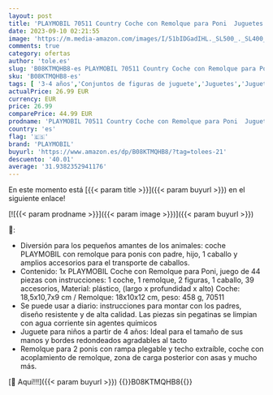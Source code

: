 ```yaml
---
layout: post
title: 'PLAYMOBIL 70511 Country Coche con Remolque para Poni  Juguetes para niños a Partir de 4 años  Multicolor'
date: 2023-09-10 02:21:55
image: 'https://m.media-amazon.com/images/I/51bIDGadIHL._SL500_._SL400_.jpg'
comments: true
category: ofertas
author: 'tole.es'
slug: 'B08KTMQHB8-es PLAYMOBIL 70511 Country Coche con Remolque para Poni...'
sku: 'B08KTMQHB8-es'
tags: [ '3-4 años','Conjuntos de figuras de juguete','Juguetes','Juguetes y juegos','Los favoritos de nuestros clientes: Juguetes y juegos','Muñecos y figuras','Selección de 4 a 7 años','Self Service','Special Features Stores','partition_000','partition_022','partition_033','playmobil','🇪🇸', ]
actualPrice: 26.99 EUR
currency: EUR
price: 26.99
comparePrice: 44.99 EUR
prodname: 'PLAYMOBIL 70511 Country Coche con Remolque para Poni  Juguetes para niños a Partir de 4 años  Multicolor'
country: 'es'
flag: '🇪🇸'
brand: 'PLAYMOBIL'
buyurl: 'https://www.amazon.es/dp/B08KTMQHB8/?tag=tolees-21'
descuento: '40.01'
average: '31.9382352941176'
---
```


En este momento está [{{< param title >}}]({{< param buyurl >}}) en el siguiente enlace!

[![{{< param prodname >}}]({{< param image >}})]({{< param buyurl >}})

🔎:

- Diversión para los pequeños amantes de los animales: coche PLAYMOBIL con remolque para ponis con padre, hijo, 1 caballo y amplios accesorios para el transporte de caballos.
- Contenido: 1x PLAYMOBIL Coche con Remolque para Poni, juego de 44 piezas con instrucciones: 1 coche, 1 remolque, 2 figuras, 1 caballo, 39 accesorios, Material: plástico, (largo x profundidad x alto) Coche: 18,5x10,7x9 cm / Remolque: 18x10x12 cm, peso: 458 g, 70511
- Se puede usar a diario: instrucciones para montar con los padres, diseño resistente y de alta calidad. Las piezas sin pegatinas se limpian con agua corriente sin agentes químicos
- Juguete para niños a partir de 4 años: Ideal para el tamaño de sus manos y bordes redondeados agradables al tacto
- Remolque para 2 ponis con rampa plegable y techo extraíble, coche con acoplamiento de remolque, zona de carga posterior con asas y mucho más.

[🛒 Aquí!!!]({{< param buyurl >}})
{{<world>}}B08KTMQHB8{{</world>}}
